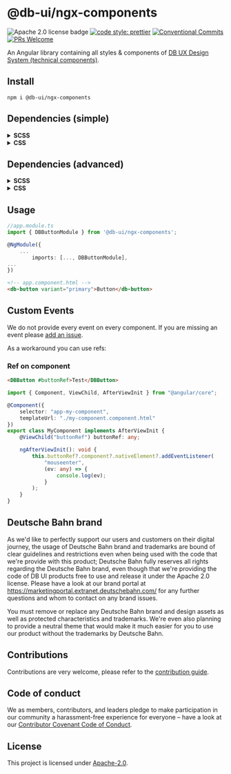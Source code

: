 # @db-ui/ngx-components

![Apache 2.0 license badge](https://img.shields.io/badge/License-Apache_2.0-blue.svg)
[![code style: prettier](https://img.shields.io/badge/code_style-prettier-ff69b4.svg?style=flat-square)](https://github.com/prettier/prettier)
[![Conventional Commits](https://img.shields.io/badge/Conventional%20Commits-1.0.0-yellow.svg)](https://conventionalcommits.org)
[![PRs Welcome](https://img.shields.io/badge/PRs-welcome-brightgreen.svg?style=flat-square)](https://makeapullrequest.com)

An Angular library containing all styles & components of [DB UX Design System (technical components)](https://github.com/db-ui/mono).

## Install

`npm i @db-ui/ngx-components`

## Dependencies (simple)

<details>
  <summary><strong>SCSS</strong></summary>

```scss styles.scss
// styles.scss
@use "@db-ui/components/build/styles/db-ui-42-webpack" as *;
```

</details>
<details>
  <summary><strong>CSS</strong></summary>

```css styles.css
/* styles.css */
@import "@db-ui/components/build/styles/db-ui-42-webpack";
```

</details>

## Dependencies (advanced)

<details>
  <summary><strong>SCSS</strong></summary>

```scss styles.scss
// styles.scss
@use "@db-ui/foundations/build/scss/webpack.assets-paths" as *;
@use "@db-ui/foundations/build/scss/icon/icons" as *;
@use "@db-ui/foundations/build/scss/db-ui-foundations" as *;
```

</details>
<details>
  <summary><strong>CSS</strong></summary>

```css styles.css
/* styles.css */
@import "@db-ui/foundations/build/css/icon/icons.css";
@import "@db-ui/foundations/build/css/db-ui-foundations.css";
```

</details>

## Usage

```ts app.module.ts
//app.module.ts
import { DBButtonModule } from '@db-ui/ngx-components';

@NgModule({
	...
		imports: [..., DBButtonModule],
...
})

```

```html app.component.html
<!-- app.component.html -->
<db-button variant="primary">Button</db-button>
```

## Custom Events

We do not provide every event on every component. If you are missing an event please [add an issue](https://github.com/db-ui/mono/issues).

As a workaround you can use refs:

### Ref on component

```html
<DBButton #buttonRef>Test</DBButton>
```

```ts
import { Component, ViewChild, AfterViewInit } from "@angular/core";

@Component({
	selector: "app-my-component",
	templateUrl: "./my-component.component.html"
})
export class MyComponent implements AfterViewInit {
	@ViewChild("buttonRef") buttonRef: any;

	ngAfterViewInit(): void {
		this.buttonRef?.component?.nativeElement?.addEventListener(
			"mouseenter",
			(ev: any) => {
				console.log(ev);
			}
		);
	}
}
```

## Deutsche Bahn brand

As we'd like to perfectly support our users and customers on their digital journey, the usage of Deutsche Bahn brand and trademarks are bound of clear guidelines and restrictions even when being used with the code that we're provide with this product; Deutsche Bahn fully reserves all rights regarding the Deutsche Bahn brand, even though that we're providing the code of DB UI products free to use and release it under the Apache 2.0 license.
Please have a look at our brand portal at <https://marketingportal.extranet.deutschebahn.com/> for any further questions and whom to contact on any brand issues.

You must remove or replace any Deutsche Bahn brand and design assets as well as protected characteristics and trademarks. We're even also planning to provide a neutral theme that would make it much easier for you to use our product without the trademarks by Deutsche Bahn.

## Contributions

Contributions are very welcome, please refer to the [contribution guide](https://github.com/db-ui/mono/blob/main/CONTRIBUTING.md).

## Code of conduct

We as members, contributors, and leaders pledge to make participation in our
community a harassment-free experience for everyone – have a look at our [Contributor Covenant Code of Conduct](https://github.com/db-ui/mono/blob/main/CODE-OF-CONDUCT.md).

## License

This project is licensed under [Apache-2.0](LICENSE).
